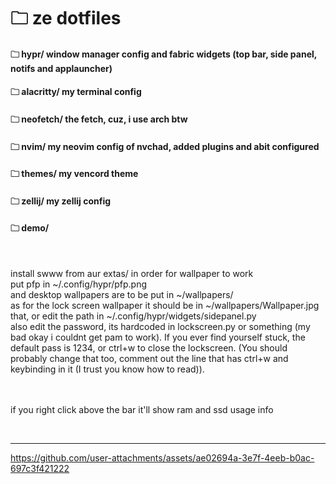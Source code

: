 # 🗀 ze dotfiles

#### 🗀 hypr/ window manager config and fabric widgets (top bar, side panel, notifs and applauncher)

#### 🗀 alacritty/ my terminal config

#### 🗀 neofetch/ the fetch, cuz, i use arch btw

#### 🗀 nvim/ my neovim config of nvchad, added plugins and abit configured

#### 🗀 themes/ my vencord theme

#### 🗀 zellij/ my zellij config 

#### 🗀 demo/
<br>

install swww from aur extas/ in order for wallpaper to work
<br>
put pfp in ~/.config/hypr/pfp.png
<br>
and desktop wallpapers are to be put in ~/wallpapers/
<br>
as for the lock screen wallpaper it should be in ~/wallpapers/Wallpaper.jpg
<br>
that, or edit the path in ~/.config/hypr/widgets/sidepanel.py
<br>
also edit the password, its hardcoded in lockscreen.py or something (my bad okay i couldnt get pam to work). If you ever find yourself stuck, the default pass is 1234, or ctrl+w to close the lockscreen. (You should probably change that too, comment out the line that has ctrl+w and keybinding in it (I trust you know how to read)).
<br>
<br>
<br>

if you right click above the bar it'll show ram and ssd usage info


<br>



---




https://github.com/user-attachments/assets/ae02694a-3e7f-4eeb-b0ac-697c3f421222


